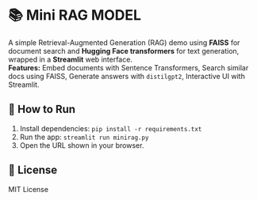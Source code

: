 # 📚 Mini RAG MODEL

A simple Retrieval-Augmented Generation (RAG) demo using **FAISS** for document search and **Hugging Face transformers** for text generation, wrapped in a **Streamlit** web interface.  
**Features:** Embed documents with Sentence Transformers, Search similar docs using FAISS, Generate answers with `distilgpt2`, Interactive UI with Streamlit.

## 🚀 How to Run  
1. Install dependencies: `pip install -r requirements.txt`  
2. Run the app: `streamlit run minirag.py`  
3. Open the URL shown in your browser.

## 📄 License  
MIT License
